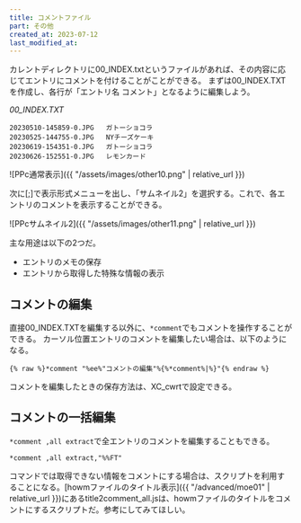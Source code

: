 ```yaml
---
title: コメントファイル
part: その他
created_at: 2023-07-12
last_modified_at: 
---
```


カレントディレクトリに00_INDEX.txtというファイルがあれば、その内容に応じてエントリにコメントを付けることがことができる。
まずは00_INDEX.TXTを作成し、各行が「エントリ名 コメント」となるように編集しよう。

_00_INDEX.TXT_
```text
20230510-145859-0.JPG	ガトーショコラ
20230525-144755-0.JPG	NYチーズケーキ
20230619-154351-0.JPG	ガトーショコラ
20230626-152551-0.JPG	レモンカード
```
![PPc通常表示]({{ "/assets/images/other10.png" | relative_url }})

次に[;]で表示形式メニューを出し、「サムネイル2」を選択する。これで、各エントリのコメントを表示することができる。

![PPcサムネイル2]({{ "/assets/images/other11.png" | relative_url }})

主な用途は以下の2つだ。

- エントリのメモの保存
- エントリから取得した特殊な情報の表示

## コメントの編集

直接00_INDEX.TXTを編集する以外に、`*comment`でもコメントを操作することができる。
カーソル位置エントリのコメントを編集したい場合は、以下のようになる。

```text
{% raw %}*comment "%ee%"コメントの編集"%{%*comment%|%}"{% endraw %}
```

コメントを編集したときの保存方法は、XC_cwrtで設定できる。

## コメントの一括編集

`*comment ,all extract`で全エントリのコメントを編集することもできる。

```text
*comment ,all extract,"%%FT"
```

コマンドでは取得できない情報をコメントにする場合は、スクリプトを利用することになる。[howmファイルのタイトル表示]({{ "/advanced/moe01" | relative_url }})にあるtitle2comment_all.jsは、howmファイルのタイトルをコメントにするスクリプトだ。参考にしてみてほしい。
